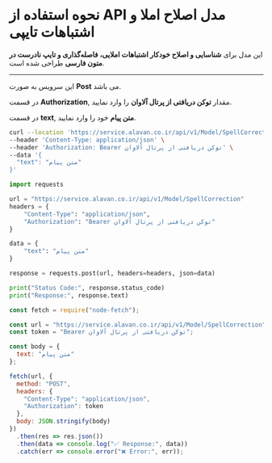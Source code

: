 # نحوه استفاده از API مدل اصلاح املا و اشتباهات تایپی

این مدل برای **شناسایی و اصلاح خودکار اشتباهات املایی، فاصله‌گذاری و تایپ نادرست در متون فارسی** طراحی شده است.

---


این سرویس به صورت **Post** می باشد.

در قسمت **Authorization**, مقدار **توکن دریافتی از پرتال آلاوان** را وارد نمایید.

در قسمت **text**, **متن پیام** خود را وارد نمایید.


```bash
curl --location 'https://service.alavan.co.ir/api/v1/Model/SpellCorrection' \
--header 'Content-Type: application/json' \
--header 'Authorization: Bearer توکن دریافتی از پرتال آلاوان' \
--data '{
  "text": "متن پیام"
}'
```

```python
import requests

url = "https://service.alavan.co.ir/api/v1/Model/SpellCorrection"
headers = {
    "Content-Type": "application/json",
    "Authorization": "Bearer توکن دریافتی از پرتال آلاوان"
}

data = {
    "text": "متن پیام"
}

response = requests.post(url, headers=headers, json=data)

print("Status Code:", response.status_code)
print("Response:", response.text)
```

```javascript
const fetch = require("node-fetch");

const url = "https://service.alavan.co.ir/api/v1/Model/SpellCorrection";
const token = "Bearer توکن دریافتی از پرتال آلاوان";

const body = {
  text: "متن پیام"
};

fetch(url, {
  method: "POST",
  headers: {
    "Content-Type": "application/json",
    "Authorization": token
  },
  body: JSON.stringify(body)
})
  .then(res => res.json())
  .then(data => console.log("✅ Response:", data))
  .catch(err => console.error("❌ Error:", err));
```
